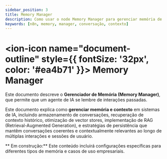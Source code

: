 ```yaml
---
sidebar_position: 3
title: Memory Manager
description: Como usar o node Memory Manager para gerenciar memória de conversação
keywords: [n8n, memory, manager, conversação, contexto]
---
```


# <ion-icon name="document-outline" style={{ fontSize: '32px', color: '#ea4b71' }}></ion-icon> Memory Manager

Este documento descreve o **Gerenciador de Memória (Memory Manager)**, que permite que um agente de IA se lembre de interações passadas.

Este documento explica como **gerenciar memória e contexto** em sistemas de IA, incluindo armazenamento de conversações, recuperação de contexto histórico, otimização de vector stores, implementação de RAG (Retrieval-Augmented Generation), e estratégias de persistência que mantêm conversações coerentes e contextualmente relevantes ao longo de múltiplas interações e sessões de usuário.

** Em construção:** Este conteúdo incluirá configurações específicas para diferentes tipos de memória e casos de uso empresariais.
